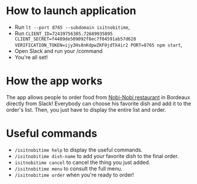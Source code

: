 # How to launch application

- Run `lt --port 8765 --subdomain isitnobitime`,
- Run `CLIENT_ID=72439756305.72689935895 CLIENT_SECRET=f4489de509092f8ec7f04591ab57d628 VERIFICATION_TOKEN=ijy3Hs8nKdpwZKF0jdTX4ir2 PORT=8765 npm start`,
- Open Slack and run your /command
- You're all set!

# How the app works

The app allows people to order food from [Nobi-Nobi restaurant](#) in Bordeaux directly from Slack! Everybody can choose his favorite dish and add it to the order's list. Then, you just have to display the entire list and order.

# Useful commands

- `/isitnobitime help` to display the useful commands.
- `/isitnobitime dish-name` to add your favorite dish to the final order.
- `isitnobitime cancel` to cancel the thing you just added.
- `/isitnobitime menu` to consult the full menu.
- `/isitnobitime order` when you're ready to order!
